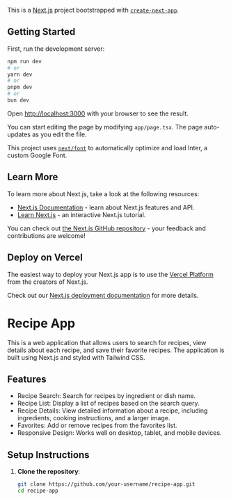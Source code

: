 This is a [Next.js](https://nextjs.org/) project bootstrapped with [`create-next-app`](https://github.com/vercel/next.js/tree/canary/packages/create-next-app).

## Getting Started

First, run the development server:

```bash
npm run dev
# or
yarn dev
# or
pnpm dev
# or
bun dev
```

Open [http://localhost:3000](http://localhost:3000) with your browser to see the result.

You can start editing the page by modifying `app/page.tsx`. The page auto-updates as you edit the file.

This project uses [`next/font`](https://nextjs.org/docs/basic-features/font-optimization) to automatically optimize and load Inter, a custom Google Font.

## Learn More

To learn more about Next.js, take a look at the following resources:

- [Next.js Documentation](https://nextjs.org/docs) - learn about Next.js features and API.
- [Learn Next.js](https://nextjs.org/learn) - an interactive Next.js tutorial.

You can check out [the Next.js GitHub repository](https://github.com/vercel/next.js/) - your feedback and contributions are welcome!

## Deploy on Vercel

The easiest way to deploy your Next.js app is to use the [Vercel Platform](https://vercel.com/new?utm_medium=default-template&filter=next.js&utm_source=create-next-app&utm_campaign=create-next-app-readme) from the creators of Next.js.

Check out our [Next.js deployment documentation](https://nextjs.org/docs/deployment) for more details.
# Recipe App

This is a web application that allows users to search for recipes, view details about each recipe, and save their favorite recipes. The application is built using Next.js and styled with Tailwind CSS.

## Features

- Recipe Search: Search for recipes by ingredient or dish name.
- Recipe List: Display a list of recipes based on the search query.
- Recipe Details: View detailed information about a recipe, including ingredients, cooking instructions, and a larger image.
- Favorites: Add or remove recipes from the favorites list.
- Responsive Design: Works well on desktop, tablet, and mobile devices.

## Setup Instructions

1. **Clone the repository**:

   ```bash
   git clone https://github.com/your-username/recipe-app.git
   cd recipe-app
 
